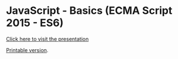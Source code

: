# JavaScript - Basics (ECMA Script 2015 - ES6)

[Click here to visit the presentation](https://eddman.github.io/JavaScript/)

[Printable version](https://eddman.github.io/JavaScript/?print-pdf).

